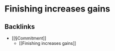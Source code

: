 # Finishing increases gains

## Backlinks
* [[§Commitment]]
	* [[Finishing increases gains]]

<!-- {BearID:EE3EF199-2A99-4C7D-A29F-642E8388C9C5-689-0000013ABE79B6D4} -->
